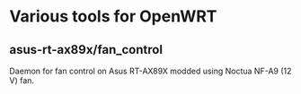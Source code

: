 # Various tools for OpenWRT

## asus-rt-ax89x/fan_control

Daemon for fan control on Asus RT-AX89X modded using Noctua NF-A9 (12 V) fan.

